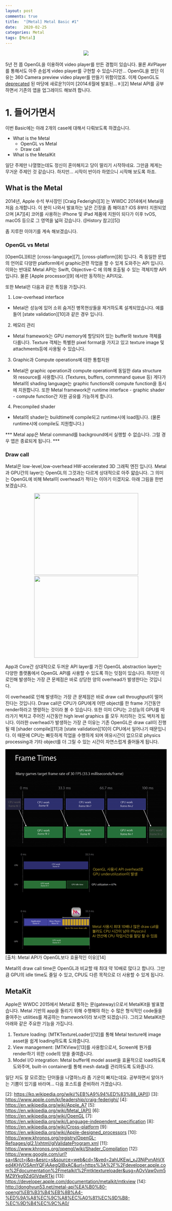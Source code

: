 ```yaml
---
layout: post
comments: true
title:  "[Metal] Metal Basic #1"
date:   2020-02-25
categories: Metal
tags: [Metal]
---
```


<p align="center">
  <img src="https://encrypted-tbn0.gstatic.com/images?q=tbn%3AANd9GcT9AHbNXfr601XLX2QjGfGKFPzTqDordgE7z9nx2BvovKfoOpHK" />
</p>

5년 전 쯤 OpenGL을 이용하여 video player를 만든 경험이 있습니다. 물론 AVPlayer를 통해서도 아주 손쉽게 video player를 구현할 수 있습니다만... OpenGL을 썼던 이유는 360 Camera preview video player를 만들기 위함이었죠. 이제 OpenGL도 [deprecated][1] 된 마당에 새로운?(이미 [2014.6월에 발표된...ㅎ][2] Metal API를 공부하면서 기존의 앱을 업그레이드 해보려 합니다.

# 1. 들어가면서

이번 Basic에는 아래 2개의 case에 대해서 다뤄보도록 하겠습니다. 

* What is the Metal
  * OpenGL vs Metal 
  * Draw call
* What is the MetalKit


일단 주제만 나열했는데도 정신이 혼미해지고 당이 딸리기 시작하네요. 그만큼 제게는 무거운 주제인 것 같습니다. 하지만... 시작이 반이라 하였으니 시작해 보도록 하죠.

## What is the Metal

2014년, Apple 수석 부사장인 [Craig Federighi][3] 는 WWDC 2014에서 Metal을 처음 소개합니다. 이 분이 나와서 발표하는 날은 긴장을 좀 해야죠? iOS 8부터 지원되었으며 [A7][4] 코어를 사용하는 iPhone 및 iPad 제품에 지원이 되다가 이후 tvOS, macOS 등으로 그 영역을 넓혀 갔습니다. ([History 참고][5])

좀 지루한 이야기를 계속 해보겠습니다.

### OpenGL vs Metal
[OpenGL][6]은 [cross-language][7], [cross-platform][8] 입니다. 즉 동일한 문법의 언어로 다양한 platform에서 graphic관련 작업을 할 수 있게 도와주는 API 입니다. 이와는 반대로 Metal API는 Swift, Objective-C 에 의해 호출될 수 있는 객체지향 API 입니다. 물론 [Apple processor][9] 에서만 동작하는 API지요.

또한 Metal은 다음과 같은 특징을 가집니다.

1. Low-overhead interface
- Metal은 성능에 있어 소위 숨겨진 병목현상들을 제거하도록 설계되었습니다. 예를들어 [state validation][10]과 같은 경우 입니다.
2. 메모리 관리
- Metal framework는 GPU memory에 할당되어 있는 buffer와 texture 객체를 다룹니다. Texture 객체는 특별한 pixel format을 가지고 있고 texture image 및 attachments등에 사용될 수 있습니다.
3. Graphic과 Compute operations에 대한 통합지원
- Metal은 graphic operation과 compute operation에 동일한 data structure 와 resource를 사용합니다. (Textures, buffers, commmand queue 등) 게다가 Metal의 shading language는 graphic functions와 compute function을 동시에 지원합니다. 또한 Metal framework은 runtime interface - graphic shader - compute function간 자원 공유를 가능하게 합니다.
4. Precompiled shader
- Metal의 shader는 buildtime에 compile되고 runtime시에 load됩니다. (물론 runtime시에 compile도 지원합니다.)

*** Metal app은 Metal command를 background에서 실행할 수 없습니다. 그럴 경우 앱은 종료되게 됩니다. ***


### Draw call

Metal은 low-level,low-overhead HW-accelerated 3D 그래픽 엔진 입니다. Metal과 GPU간의 layer는 OpenGL의 그것과는 다르게 상대적으로 아주 얇습니다. 그 의미는 OpenGL에 비해 Metal이 overhead가 적다는 이야기 이겠지요. 아래 그림을 한번 보겠습니다.

<p align="center">
  <img src="https://architosh.com/wp-content/uploads/2015/06/metal_1.jpg" width="325" height="255" />
  <img src="https://architosh.com/wp-content/uploads/2015/06/metal-2.jpg" width="325" height="255" />
</p>

App과 Core간 상대적으로 두꺼운 API layer를 가진 OpenGL abstraction layer는 다양한 플랫폼에서 OpenGL API를 사용할 수 있도록 하는 잇점이 있습니다. 하지만 이로인해 발생하는 가장 큰 문제점은 바로 상당한 양의 overhead가 발생한다는 것입니다.

이 overhead로 인해 발생하는 가장 큰 문제점은 바로 draw call throughput이 떨어진다는 것입니다. Draw call은 CPU가 GPU에게 어떤 object를 한 frame 기간동안 render하라고 명령하는 것이라 볼 수 있습니다. 또한 이미 CPU는 고성능의 GPU를 따라가기 벅차고 주어진 시간동안 high level graphics 를 모두 처리하는 것도 벅차게 됩니다. 이러한 overhead가 발생하는 가장 큰 이유는 기존 OpenGL은 draw call이 진행될 때 [shader compile][11]과 [state validation][10]이 CPU에서 일어나기 때문입니다. 이 때문에 CPU는 빠듯하게 작업을 수행하게 되며 여유시간이 없으므로 physics processing과 기타 object를 더 그릴 수 있는 시간이 자연스럽게 줄어들게 됩니다.


  <img align = "center" src="https://github.com/plaps153/plaps153.github.io/blob/master/_posts/Metal/CPU_GPU_pipeline-768x462.png" />
  <img align = "center" src="https://github.com/plaps153/plaps153.github.io/blob/master/_posts/Metal/Metal_advantage-1024x680.png" />
[출처: Metal API가 OpenGL보다 효율적인 이유][14]


Metal의 draw call time은 OpenGL과 비교할 때 최대 약 10배로 많다고 합니다. 그만큼 GPU의 idle time도 줄일 수 있고, CPU도 다른 목적으로 더 사용할 수 있게 됩니다.

## MetaKit

Apple은 WWDC 2015에서 Metal로 통하는 문(gateway)으로서 MetalKit을 발표했습니다. Metal 기반의 app을 돌리기 위해 수행해야 하는 수 많은 형식적인 code들을 줄여주는 utilities를 제공하는 framework이라 보시면 되겠습니다. 그리고 MetalKit은 아래와 같은 주요한 기능을 가집니다.

1. Texture loading: [MTKTextureLoader][12]를 통해 Metal texture에 image asset을 쉽게 loading하도록 도와줍니다.
2. View management: [MTKView][13]를 사용함으로서, Screen에 뭔가를 render하기 위한 code의 양을 줄여줍니다.
3. Model I/O integration: Metal buffer에 model asset을 효율적으로 load하도록 도와주며, built-in container를 통해 mesh data를 관리하도록 도와줍니다.

일단 저도 잘 모르겠는 단어들을 나열하느라 좀 기운이 빠지는데요. 공부하면서 알아가는 기쁨이 있기를 바라며... 다음 포스트를 준비하러 가겠습니다.

[1]: https://developer.apple.com/documentation/opengles/
[2]: https://ko.wikipedia.org/wiki/%EB%A9%94%ED%83%88_(API))
[3]: https://www.apple.com/kr/leadership/craig-federighi/
[4]: https://en.wikipedia.org/wiki/Apple_A7
[5]: https://en.wikipedia.org/wiki/Metal_(API)
[6]: https://en.wikipedia.org/wiki/OpenGL
[7]: https://en.wikipedia.org/wiki/Language-independent_specification
[8]: https://en.wikipedia.org/wiki/Cross-platform
[9]: https://en.wikipedia.org/wiki/Apple-designed_processors
[10]: https://www.khronos.org/registry/OpenGL-Refpages/gl2.1/xhtml/glValidateProgram.xml
[11]: https://www.khronos.org/opengl/wiki/Shader_Compilation
[12]: https://www.google.com/url?sa=t&rct=j&q=&esrc=s&source=web&cd=1&ved=2ahUKEwi_xJ3NjPvnAhVXed4KHVOSAmYQFjAAegQIBxAC&url=https%3A%2F%2Fdeveloper.apple.com%2Fdocumentation%2Fmetalkit%2Fmtktextureloader&usg=AOvVaw0vm5MZ9Ykg9ZdGlVdwRTki
[13]: https://developer.apple.com/documentation/metalkit/mtkview
[14]: http://donghyun53.net/metal-api%EA%B0%80-opengl%EB%B3%B4%EB%8B%A4-%ED%9A%A8%EC%9C%A8%EC%A0%81%EC%9D%B8-%EC%9D%B4%EC%9C%A0/
